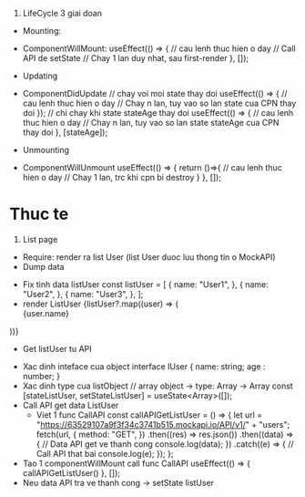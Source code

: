1. LifeCycle 3 giai doan
- Mounting:
+ ComponentWillMount:
useEffect(() => {
    // cau lenh thuc hien o day
    // Call API de setState
    // Chay 1 lan duy nhat, sau first-render
}, []);
- Updating
+ ComponentDidUpdate
// chay voi moi state thay doi
useEffect(() => {
    // cau lenh thuc hien o day
    // Chay n lan, tuy vao so lan state cua CPN thay doi
});
// chi chay khi state stateAge thay doi
useEffect(() => {
    // cau lenh thuc hien o day
    // Chay n lan, tuy vao so lan state stateAge cua CPN thay doi
}, [stateAge]);
- Unmounting
+ ComponentWillUnmount
useEffect(() => {
    return ()=>{
        // cau lenh thuc hien o day
        // Chay 1 lan, trc khi cpn bi destroy
    }
}, []);


# Thuc te
1. List page
- Require: render ra list User (list User duoc luu thong tin o MockAPI)
- Dump data
+ Fix tinh data listUser
const listUser = [
    {
      name: "User1",
    },
    {
      name: "User2",
    },
    {
      name: "User3",
    },
];
+ render ListUser
{listUser?.map((user) => (
    <div key={user.name}>
        <span>{user.name}</span>
    </div>
))}
- Get listUser tu API
+ Xac dinh inteface cua object
interface IUser {
  name: string;
  age : number;
}
+ Xac dinh type cua listObject
// array object -> type: Array<Object> -> Array<IUser>
const [stateListUser, setStateListUser] = useState<Array<IUser>>([]);
+ Call API get data ListUser
    + Viet 1 func CallAPI
    const callAPIGetListUser = () => {
    let url = "https://63529107a9f3f34c3741b515.mockapi.io/API/v1/" + "users";
    fetch(url, {
      method: "GET",
    })
      .then((res) => res.json())
      .then((data) => {
        // Data API get ve thanh cong
        console.log(data);
      })
      .catch((e) => {
        // Call API that bai
        console.log(e);
      });
  };
 + Tao 1 componentWillMount call func CallAPI
useEffect(() => {
    callAPIGetListUser()
}, []);
+ Neu data API tra ve thanh cong -> setState listUser
